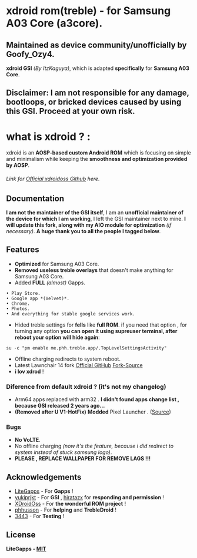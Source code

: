# xdroid rom(treble) - for Samsung A03 Core (a3core).
## Maintained as device community/unofficially by Goofy_Ozy4. 
**xdroid GSI** *(By ItzKaguya)*, which is adapted **specifically** for **Samsung A03 Core**.
## Disclaimer: I am not responsible for any damage, bootloops, or bricked devices caused by using this GSI. Proceed at your own risk.
# what is xdroid ? :
xdroid is an **AOSP-based custom Android ROM** which is focusing on simple and minimalism while keeping the **smoothness and optimization provided by AOSP**. 
###### Link for [Official xdroidoss Github](https://github.com/xdroid-oss) here.
## Documentation
**I am not the maintainer of the GSI itself**, I am an **unofficial maintainer of the device for which I am working**, I left the GSI maintainer next to mine.
**I will update this fork, along with my AIO module for optimization** *(if necessary)*. **A huge thank you to all the people I tagged below**.


## Features

- **Optimized** for Samsung A03 Core.
- **Removed useless treble overlays** that doesn't make anything for Samsung A03 Core.
- Added **FULL** *(almost)* Gapps.
```
• Play Store.
• Google app *(Velvet)*.
• Chrome.
• Photos.
• And everything for stable google services work. 
```
- Hided treble settings for **fells** like **full ROM**.
if you need that option , for turning any option **you can open it using supreuser terminal, after reboot your option will hide again**:
```
su -c "pm enable me.phh.treble.app/.TopLevelSettingsActivity"
```
- Offline charging redirects to system reboot.
- Latest Lawnchair 14 fork [Official GitHub](https://github.com/LawnchairLauncher/lawnchair) [Fork-Source](https://github.com/Goooler/LawnchairRelease)
- **i lov xdrod** !

### Diference from default xdroid ? (it's not my changelog)
- Arm64 apps replaced with arm32 . **I didn't found apps change list , because GSI released 2 years ago...**
- **(Removed after U V1-HotFix)** **Modded** Pixel Launcher . ([Source](https://github.com/Ardjlon/vendor_PixelLauncher))

### Bugs
- **No VoLTE**.
- No offline charging *(now it's the feature, because i did redirect to system instead of stuck samsung logo)*.
- **PLEASE , REPLACE WALLPAPER FOR REMOVE LAGS !!!**

## Acknowledgements
 - [LiteGapps](https://litegapps.github.io/) - For **Gapps** !
 - [yukiprjkt](https://t.me/shirayuki_plygrnd) - For **GSI** , [hiratazx](https://github.com/hiratazx) for **responding and permission** !
 - [XDroidOss](https://github.com/xdroid-oss) - For **the wonderful ROM project** !
 - [phhusson](https://github.com/phhusson) - For **helping** and **TrebleDroid** !
 - [3443](https://github.com/FlowerGEN) - For **Testing** !
## License

**LiteGapps - [MIT](https://choosealicense.com/licenses/mit/)**

